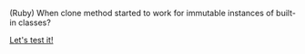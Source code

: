 (Ruby) When clone method started to work for immutable instances of built-in classes?

[Let's test it!](https://travis-ci.org/igneus/ruby-clone-test)
